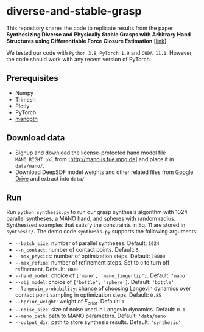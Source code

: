# diverse-and-stable-grasp
This repository shares the code to replicate results from the paper **Synthesizing Diverse and Physically Stable Grasps with Arbitrary Hand Structures using Differentiable Force Closure Estimation** [[link](https://arxiv.org/abs/2104.09194)]

We tested our code with `Python 3.8`, `PyTorch 1.9` and `CUDA 11.1`. However, the code should work with any recent version of PyTorch. 

## Prerequisites
* Numpy
* Trimesh
* Plotly
* PyTorch
* [manopth](https://github.com/hassony2/manopth)

## Download data
* Signup and download the license-protected hand model file `MANO_RIGHT.pkl` from [http://mano.is.tue.mpg.de] and place it in `data/mano/`. 
* Download DeepSDF model weights and other related files from [Google Drive](https://drive.google.com/file/d/1GtH07I_4OtpCC_vzFUihRZJHsoj3KtHN/view?usp=sharing) and extract into `data/`

## Run
Run `python synthesis.py` to run our grasp synthesis algorithm with 1024 parallel syntheses, a MANO hand, and spheres with random radius. Synthesized examples that satisfy the constraints in Eq. 11 are stored in `synthesis/`. The demo code `synthesis.py` supports the following arguments: 
* `--batch_size`: number of parallel syntheses. Default: `1024`
* `--n_contact`: number of contact points. Default: `5`
* `--max_physics`: number of optimization steps. Default: `10000`
* `--max_refine`: number of refinement steps. Set to `0` to turn off refinement. Default: `1000`
* `--hand_model`: choice of `['mano', 'mano_fingertip']`. Default: `'mano'`
* `--obj_model`: choice of `['bottle', 'sphere']`. Default: `'bottle'`
* `--langevin_probability`: chance of choosing Langevin dynamics over contact point sampling in optimization steps. Default: `0.85`
* `--hprior_weight`: weight of $E_\mathrm{prior}$. Default: `1`
* `--noise_size`: size of noise used in Langevin dynamics. Default: `0.1`
* `--mano_path`: path to MANO parameters. Default: `'data/mano'`
* `--output_dir`: path to store synthesis results. Default: `'synthesis'`